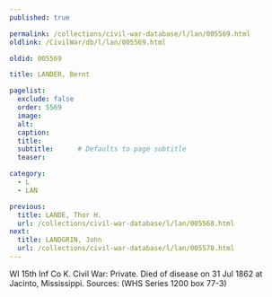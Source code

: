 ```yaml
---
published: true

permalink: /collections/civil-war-database/l/lan/005569.html
oldlink: /CivilWar/db/l/lan/005569.html

oldid: 005569

title: LANDER, Bernt

pagelist:
  exclude: false
  order: 5569
  image: 
  alt:
  caption:
  title:
  subtitle:      # Defaults to page subtitle
  teaser:

category: 
  - L 
  - LAN

previous:
  title: LANDE, Thor H.
  url: /collections/civil-war-database/l/lan/005568.html  
next:
  title: LANDGRIN, John
  url: /collections/civil-war-database/l/lan/005570.html   
---
```

WI 15th Inf Co K. Civil War: Private. Died of disease on 31 Jul 1862 at Jacinto, Mississippi. Sources: (WHS Series 1200 box 77-3)